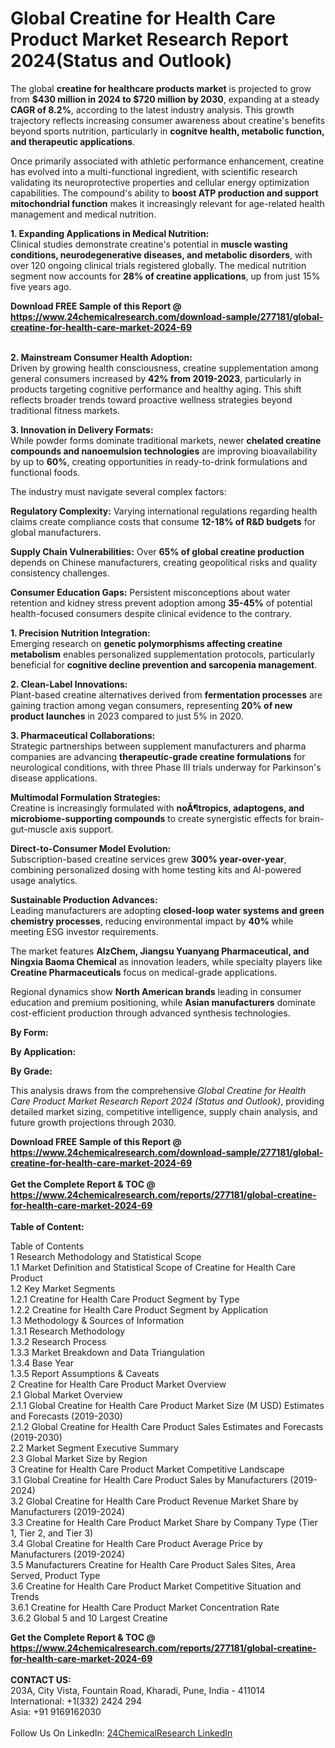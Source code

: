 <h1>Global Creatine for Health Care Product Market Research Report 2024(Status and Outlook)</h1><p>The global <strong>creatine for healthcare products market</strong> is projected to grow from <strong>$430 million in 2024 to $720 million by 2030</strong>, expanding at a steady <strong>CAGR of 8.2%</strong>, according to the latest industry analysis. This growth trajectory reflects increasing consumer awareness about creatine's benefits beyond sports nutrition, particularly in <strong>cognitve health, metabolic function, and therapeutic applications</strong>.</p><p>Once primarily associated with athletic performance enhancement, creatine has evolved into a multi-functional ingredient, with scientific research validating its neuroprotective properties and cellular energy optimization capabilities. The compound's ability to <strong>boost ATP production and support mitochondrial function</strong> makes it increasingly relevant for age-related health management and medical nutrition.</p><p><strong>1. Expanding Applications in Medical Nutrition:</strong><br>
Clinical studies demonstrate creatine's potential in <strong>muscle wasting conditions, neurodegenerative diseases, and metabolic disorders</strong>, with over 120 ongoing clinical trials registered globally. The medical nutrition segment now accounts for <strong>28% of creatine applications</strong>, up from just 15% five years ago.</p><div><b>Download FREE Sample of this Report @ 
            <a href="https://www.24chemicalresearch.com/download-sample/277181/global-creatine-for-health-care-market-2024-69">
            https://www.24chemicalresearch.com/download-sample/277181/global-creatine-for-health-care-market-2024-69</a></b></div><br><p><strong>2. Mainstream Consumer Health Adoption:</strong><br>
Driven by growing health consciousness, creatine supplementation among general consumers increased by <strong>42% from 2019-2023</strong>, particularly in products targeting cognitive performance and healthy aging. This shift reflects broader trends toward proactive wellness strategies beyond traditional fitness markets.</p><p><strong>3. Innovation in Delivery Formats:</strong><br>
While powder forms dominate traditional markets, newer <strong>chelated creatine compounds and nanoemulsion technologies</strong> are improving bioavailability by up to <strong>60%</strong>, creating opportunities in ready-to-drink formulations and functional foods.</p><p>The industry must navigate several complex factors:</p><p><strong>Regulatory Complexity:</strong> Varying international regulations regarding health claims create compliance costs that consume <strong>12-18% of R&amp;D budgets</strong> for global manufacturers.</p><p><strong>Supply Chain Vulnerabilities:</strong> Over <strong>65% of global creatine production</strong> depends on Chinese manufacturers, creating geopolitical risks and quality consistency challenges.</p><p><strong>Consumer Education Gaps:</strong> Persistent misconceptions about water retention and kidney stress prevent adoption among <strong>35-45%</strong> of potential health-focused consumers despite clinical evidence to the contrary.</p><p><strong>1. Precision Nutrition Integration:</strong><br>
Emerging research on <strong>genetic polymorphisms affecting creatine metabolism</strong> enables personalized supplementation protocols, particularly beneficial for <strong>cognitive decline prevention and sarcopenia management</strong>.</p><p><strong>2. Clean-Label Innovations:</strong><br>
Plant-based creatine alternatives derived from <strong>fermentation processes</strong> are gaining traction among vegan consumers, representing <strong>20% of new product launches</strong> in 2023 compared to just 5% in 2020.</p><p><strong>3. Pharmaceutical Collaborations:</strong><br>
Strategic partnerships between supplement manufacturers and pharma companies are advancing <strong>therapeutic-grade creatine formulations</strong> for neurological conditions, with three Phase III trials underway for Parkinson's disease applications.</p><p><strong>Multimodal Formulation Strategies:</strong><br>
	Creatine is increasingly formulated with <strong>noÃ¶tropics, adaptogens, and microbiome-supporting compounds</strong> to create synergistic effects for brain-gut-muscle axis support.</p><p><strong>Direct-to-Consumer Model Evolution:</strong><br>
	Subscription-based creatine services grew <strong>300% year-over-year</strong>, combining personalized dosing with home testing kits and AI-powered usage analytics.</p><p><strong>Sustainable Production Advances:</strong><br>
	Leading manufacturers are adopting <strong>closed-loop water systems and green chemistry processes</strong>, reducing environmental impact by <strong>40%</strong> while meeting ESG investor requirements.</p><p>The market features <strong>AlzChem, Jiangsu Yuanyang Pharmaceutical, and Ningxia Baoma Chemical</strong> as innovation leaders, while specialty players like <strong>Creatine Pharmaceuticals</strong> focus on medical-grade applications.</p><p>Regional dynamics show <strong>North American brands</strong> leading in consumer education and premium positioning, while <strong>Asian manufacturers</strong> dominate cost-efficient production through advanced synthesis technologies.</p><p><strong>By Form:</strong></p><p><strong>By Application:</strong></p><p><strong>By Grade:</strong></p><p>This analysis draws from the comprehensive <em>Global Creatine for Health Care Product Market Research Report 2024 (Status and Outlook)</em>, providing detailed market sizing, competitive intelligence, supply chain analysis, and future growth projections through 2030.</p><div><b>Download FREE Sample of this Report @ 
            <a href="https://www.24chemicalresearch.com/download-sample/277181/global-creatine-for-health-care-market-2024-69">
            https://www.24chemicalresearch.com/download-sample/277181/global-creatine-for-health-care-market-2024-69</a></b></div><br><div><b>Get the Complete Report & TOC @ 
            <a href="https://www.24chemicalresearch.com/reports/277181/global-creatine-for-health-care-market-2024-69">
            https://www.24chemicalresearch.com/reports/277181/global-creatine-for-health-care-market-2024-69</a></b></div><br>
            <b>Table of Content:</b><p>Table of Contents<br />
1 Research Methodology and Statistical Scope<br />
1.1 Market Definition and Statistical Scope of Creatine for Health Care Product<br />
1.2 Key Market Segments<br />
1.2.1 Creatine for Health Care Product Segment by Type<br />
1.2.2 Creatine for Health Care Product Segment by Application<br />
1.3 Methodology & Sources of Information<br />
1.3.1 Research Methodology<br />
1.3.2 Research Process<br />
1.3.3 Market Breakdown and Data Triangulation<br />
1.3.4 Base Year<br />
1.3.5 Report Assumptions & Caveats<br />
2 Creatine for Health Care Product Market Overview<br />
2.1 Global Market Overview<br />
2.1.1 Global Creatine for Health Care Product Market Size (M USD) Estimates and Forecasts (2019-2030)<br />
2.1.2 Global Creatine for Health Care Product Sales Estimates and Forecasts (2019-2030)<br />
2.2 Market Segment Executive Summary<br />
2.3 Global Market Size by Region<br />
3 Creatine for Health Care Product Market Competitive Landscape<br />
3.1 Global Creatine for Health Care Product Sales by Manufacturers (2019-2024)<br />
3.2 Global Creatine for Health Care Product Revenue Market Share by Manufacturers (2019-2024)<br />
3.3 Creatine for Health Care Product Market Share by Company Type (Tier 1, Tier 2, and Tier 3)<br />
3.4 Global Creatine for Health Care Product Average Price by Manufacturers (2019-2024)<br />
3.5 Manufacturers Creatine for Health Care Product Sales Sites, Area Served, Product Type<br />
3.6 Creatine for Health Care Product Market Competitive Situation and Trends<br />
3.6.1 Creatine for Health Care Product Market Concentration Rate<br />
3.6.2 Global 5 and 10 Largest Creatine </p><div><b>Get the Complete Report & TOC @ 
            <a href="https://www.24chemicalresearch.com/reports/277181/global-creatine-for-health-care-market-2024-69">
            https://www.24chemicalresearch.com/reports/277181/global-creatine-for-health-care-market-2024-69</a></b></div><br><b>CONTACT US:</b><br>
            203A, City Vista, Fountain Road, Kharadi, Pune, India - 411014<br>
            International: +1(332) 2424 294<br>
            Asia: +91 9169162030 <br><br>
            Follow Us On LinkedIn: <a href="https://www.linkedin.com/company/24chemicalresearch/">24ChemicalResearch LinkedIn</a>
